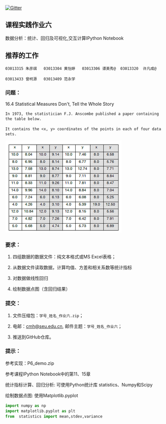 [![Gitter](https://badges.gitter.im/Py03013052/Students2016.svg)](https://gitter.im/Py03013052/Students2016?utm_source=badge&utm_medium=badge&utm_campaign=pr-badge)

## 课程实践作业六

 数据分析：统计、回归及可视化,交互计算IPython Notebook  

## 推荐的工作

	03013315 朱彦祺   03013304 黄怡婷   03013306 谭美秀@  03013320  许凡成@

	03013433 曾柯源   03013409 范永学

### 问题：

16.4 Statistical Measures Don't, Tell the Whole Story

    In 1973, the statistician F.J. Anscombe published a paper containing the table below.

    It contains the <x, y> coordinates of the points in each of four data sets.

 ![数据表](./table.png)

### 要求：

1. 四组数据的数据文件：纯文本格式或MS Excel表格；

2. 从数据文件读取数据，计算均值、方差和相关系数等统计指标

3. 对数据做线性回归

4. 绘制数据点图（含回归结果）

### 提交：

1. 文件压缩包：`学号_姓名_作业六.zip`；

2. 电邮：cmh@seu.edu.cn, 邮件主题：`学号_姓名_作业六`；

3. 推送到GitHub仓库。

### 提示：

参考实现：P6_demo.zip 

参考课程IPython Notebook中的第11、15章

统计指标计算、回归分析: 可使用Python统计库 statistics、Numpy和Scipy

绘制数据点图: 使用Matplotlib.pyplot 

```python
import numpy as np
import matplotlib.pyplot as plt
from  statistics import mean,stdev,variance
```
